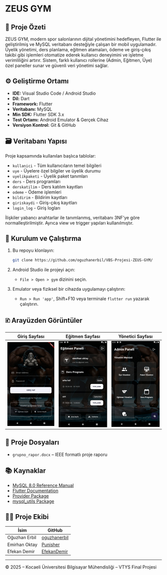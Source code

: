 
# ZEUS GYM

## 📌 Proje Özeti

ZEUS GYM, modern spor salonlarının dijital yönetimini hedefleyen, Flutter ile geliştirilmiş ve MySQL veritabanı desteğiyle çalışan bir mobil uygulamadır. Üyelik yönetimi, ders planlama, eğitmen atamaları, ödeme ve giriş-çıkış takibi gibi işlemleri otomatize ederek kullanıcı deneyimini ve işletme verimliliğini artırır. Sistem, farklı kullanıcı rollerine (Admin, Eğitmen, Üye) özel paneller sunar ve güvenli veri yönetimi sağlar.

## ⚙️ Geliştirme Ortamı

* **IDE:** Visual Studio Code / Android Studio
* **Dil:** Dart
* **Framework:** Flutter
* **Veritabanı:** MySQL
* **Min SDK:** Flutter SDK 3.x
* **Test Ortamı:** Android Emulator & Gerçek Cihaz
* **Versiyon Kontrol:** Git & GitHub

## 🗃️ Veritabanı Yapısı

Proje kapsamında kullanılan başlıca tablolar:

* `kullanici` - Tüm kullanıcıların temel bilgileri
* `uye` - Üyelere özel bilgiler ve üyelik durumu
* `uyelikpaketi` - Üyelik paket tanımları
* `ders` - Ders programları
* `derskatilim` - Ders katılım kayıtları
* `odeme` - Ödeme işlemleri
* `bildirim` - Bildirim kayıtları
* `giriskaydi` - Giriş-çıkış kayıtları
* `login_log` - Giriş logları

İlişkiler yabancı anahtarlar ile tanımlanmış, veritabanı 3NF’ye göre normalleştirilmiştir. Ayrıca view ve trigger yapıları kullanılmıştır.

## 🔧 Kurulum ve Çalıştırma

1. Bu repoyu klonlayın:

   ```bash
   git clone https://github.com/oguzhanerbil/VBS-Projesi-ZEUS-GYM/
   ```

2. Android Studio ile projeyi açın:

   * `File > Open > gym` dizinini seçin.

3. Emulator veya fiziksel bir cihazda uygulamayı çalıştırın:

   * `Run > Run 'app'`, Shift+F10 veya terminale `flutter run` yazarak çalıştırın.

## 🗈️ Arayüzden Görüntüler

| Giriş Sayfası                              | Eğitmen Sayfası                            | Yönetici Sayfası                      |
| -------------------------------------- | ---------------------------------------- | -------------------------------------- |
| ![giris](/login_page.jpeg)    | ![egitmen](/egitmen_page.jpeg)    | ![yonetici](/admin_page.jpeg)|

## 📁 Proje Dosyaları

* `grupno_rapor.docx` – IEEE formatlı proje raporu 


## 📚 Kaynaklar

* [MySQL 8.0 Reference Manual](https://dev.mysql.com/doc/refman/8.0/en/)
* [Flutter Documentation](https://flutter.dev/docs)
* [Provider Package](https://pub.dev/packages/provider)
* [mysql_utils Package](https://pub.dev/packages/mysql_utils)

## 🧑‍🏫 Proje Ekibi

| İsim | GitHub |
|------|--------|
| Oğuzhan Erbil | [oguzhanerbil](https://github.com/oguzhanerbil) |
| Emirhan Oktay | [Punisher](https://github.com/Punisher) |
| Efekan Demir | [EfekanDemir](https://github.com/EfekanDemir) |


---

© 2025 – Kocaeli Üniversitesi Bilgisayar Mühendisliği – VTYS Final Projesi
